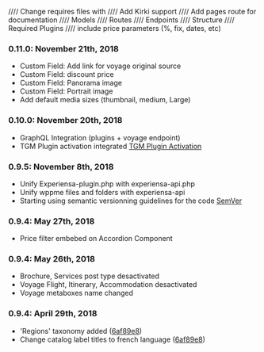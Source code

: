 //// Change requires files with
//// Add Kirki support
//// Add pages route for documentation
//// Models
//// Routes
//// Endpoints
//// Structure
//// Required Plugins
//// include price parameters (%, fix, dates, etc)

### 0.11.0: November 21th, 2018
* Custom Field: Add link for voyage original source
* Custom Field: discount price
* Custom Field: Panorama image
* Custom Field: Portrait image
* Add default media sizes (thumbnail, medium, Large)

### 0.10.0: November 20th, 2018
* GraphQL Integration (plugins + voyage endpoint)
* TGM Plugin activation integrated [TGM Plugin Activation](http://tgmpluginactivation.com/)

### 0.9.5: November 8th, 2018
* Unify Experiensa-plugin.php with experiensa-api.php
* Unify wppme files and folders with experiensa-api
* Starting using semantic versionning guidelines for the code [SemVer](https://semver.org)

### 0.9.4: May 27th, 2018
* Price filter embebed on Accordion Component

### 0.9.4: May 26th, 2018
* Brochure, Services post type desactivated
* Voyage Flight, Itinerary, Accommodation desactivated
* Voyage metaboxes name changed

### 0.9.4: April 29th, 2018
* 'Regions' taxonomy added ([6af89e8](https://github.com/Experiensa/wp-experiensa/commit/6af89e8717e87f3fb1829c3fe9b0a52e9515a69a))
* Change catalog label titles to french language ([6af89e8](https://github.com/Experiensa/wp-experiensa/commit/6af89e8717e87f3fb1829c3fe9b0a52e9515a69a))
